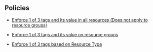 ## Policies
  
  + [Enforce 1 of 3 tags and its value in all resources (Does not apply to resource groups)](https://github.com/xdanielribeiro/AzurePolicy/blob/master/Enforce-1-of-3-tags.json)
  
  + [Enforce 1 of 3 tags and its value on resource groups](https://github.com/xdanielribeiro/AzurePolicy/blob/master/Enforce-1-of-3-tags-on-resource-groups.json)
  
   + [Enforce 1 of 3 tags based on Resource Type](https://github.com/xdanielribeiro/AzurePolicy/blob/master/Enforce-1-of-3-tags-based-on-Resource-Type.json)
